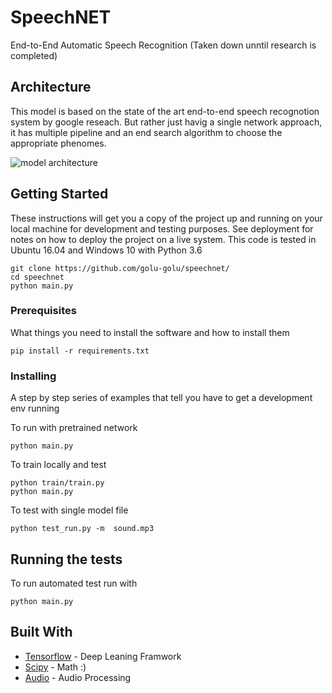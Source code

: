 # SpeechNET

End-to-End Automatic Speech Recognition (Taken down unntil research is completed)

## Architecture 

This model is based on the state of the art end-to-end speech recognotion system by google reseach. But rather just havig a single network approach, it has multiple pipeline and an end search algorithm to choose the appropriate phenomes.

![model architecture](https://github.com/golu-golu/speechnet/blob/master/images/architecture.png)

## Getting Started

These instructions will get you a copy of the project up and running on your local machine for development and testing purposes. See deployment for notes on how to deploy the project on a live system. This code is tested in Ubuntu 16.04 and Windows 10 with Python 3.6

```
git clone https://github.com/golu-golu/speechnet/
cd speechnet
python main.py
```

### Prerequisites

What things you need to install the software and how to install them

```
pip install -r requirements.txt
```

### Installing

A step by step series of examples that tell you have to get a development env running

To run with pretrained network

```
python main.py
```

To train locally and test

```
python train/train.py
python main.py
```

To test with single model file

```
python test_run.py -m  sound.mp3 
```
## Running the tests

To run automated test run with 
```
python main.py
```


## Built With

* [Tensorflow](http://www.tensorflow.org) - Deep Leaning Framwork
* [Scipy](https://scipy.org/) - Math :)
* [Audio](http://people.csail.mit.edu/hubert/pyaudio/docs/) - Audio Processing 


